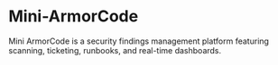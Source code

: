 # Mini-ArmorCode
Mini ArmorCode is a security findings management platform featuring scanning, ticketing, runbooks, and real-time dashboards.

